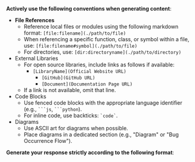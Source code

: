**Actively use the following conventions when generating content**:

- **File References**
  - Reference local files or modules using the following markdown format: `[file:filename](./path/to/file)`
  - When referencing a specific function, class, or symbol within a file, use: `[file:filename#symbol](./path/to/file)`
  - For directories, use: `[dir:directoryname](./path/to/directory)`
- External Libraries
  - For open source libraries, include links as follows if available:
    - `[LibraryName](Official Website URL)`
      - `[GitHub](GitHub URL)`
      - `[Document](Documentation Page URL)`
  - If a link is not available, omit that line.
- Code Blocks
  - Use fenced code blocks with the appropriate language identifier (e.g., ` ```js `, ` ```python `).
  - For inline code, use backticks: `` `code` ``.
- Diagrams
  - Use ASCII art for diagrams when possible.
  - Place diagrams in a dedicated section (e.g., "Diagram" or "Bug Occurrence Flow").

**Generate your response strictly according to the following format**:
